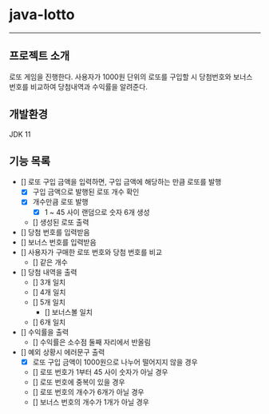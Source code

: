 # java-lotto

---
## 프로젝트 소개
로또 게임을 진행한다.
사용자가 1000원 단위의 로또를 구입할 시 당첨번호와 보너스 번호를 비교하여 당첨내역과 수익률을 알려준다.

## 개발환경
JDK 11


## 기능 목록
- [] 로또 구입 금액을 입력하면, 구입 금액에 해당하는 만큼 로또를 발행
  - [x] 구입 금액으로 발행된 로또 개수 확인
  - [x] 개수만큼 로또 발행
    - [x] 1 ~ 45 사이 랜덤으로 숫자 6개 생성
  - [] 생성된 로또 출력
- [] 당첨 번호를 입력받음
- [] 보너스 번호를 입력받음
- [] 사용자가 구매한 로또 번호와 당첨 번호를 비교
  - [] 같은 개수
- [] 당첨 내역을 출력
  - [] 3개 일치
  - [] 4개 일치
  - [] 5개 일치
    - [] 보너스볼 일치
  - [] 6개 일치
- [] 수익률을 출력
  - [] 수익률은 소수점 둘째 자리에서 반올림
- [] 예외 상황시 에러문구 출력
  - [x] 로또 구입 금액이 1000원으로 나누어 떨어지지 않을 경우
  - [] 로또 번호가 1부터 45 사이 숫자가 아닐 경우
  - [] 로또 번호에 중복이 있을 경우
  - [] 로또 번호의 개수가 6개가 아닐 경우
  - [] 보너스 번호의 개수가 1개가 아닐 경우
